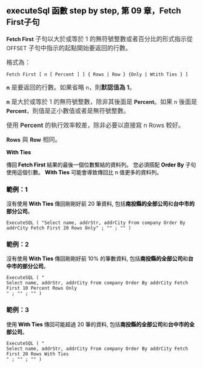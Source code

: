 <h2 style="text-align: start;"><span style="color: rgb(0, 0, 0);">executeSql 函數 step by step, 第 09 章，</span>Fetch First子句</h2><p><strong>Fetch First</strong><span style="color: rgb(51, 51, 51); background-color: rgb(250, 250, 250); font-size: 16px;"> 子句以大於或等於 1 的無符號整數或者百分比的形式指示從 </span>OFFSET<span style="color: rgb(51, 51, 51); background-color: rgb(250, 250, 250); font-size: 16px;"> 子句中指示的起點開始要返回的行數。</span></p><p><span style="color: rgb(51, 51, 51); background-color: rgb(250, 250, 250); font-size: 16px;">格式為：</span></p><pre><code >Fetch First [ n [ Percent ] ] { Rows | Row } {Only | Wtith Ties } ]</code></pre><p><strong>n</strong><span style="color: rgb(51, 51, 51); background-color: rgb(250, 250, 250); font-size: 16px;"> 是要返回的行數。如果省略 </span>n<span style="color: rgb(51, 51, 51); background-color: rgb(250, 250, 250); font-size: 16px;">，則</span><span style="color: rgb(51, 51, 51); background-color: rgb(250, 250, 250); font-size: 16px;"><strong>默認值為 1</strong></span><span style="color: rgb(51, 51, 51); background-color: rgb(250, 250, 250); font-size: 16px;">。</span></p><p><strong>n</strong><span style="color: rgb(51, 51, 51); background-color: rgb(250, 250, 250); font-size: 16px;"> 是大於或等於 1 的無符號整數，除非其後面是 </span><strong>Percent</strong><span style="color: rgb(51, 51, 51); background-color: rgb(250, 250, 250); font-size: 16px;">。如果 </span>n<span style="color: rgb(51, 51, 51); background-color: rgb(250, 250, 250); font-size: 16px;"> 後面是 </span><strong>Percent</strong><span style="color: rgb(51, 51, 51); background-color: rgb(250, 250, 250); font-size: 16px;">，則值是正小數值或者是無符號整數。</span></p><p><span style="color: rgb(51, 51, 51); background-color: rgb(250, 250, 250); font-size: 16px;">使用 </span><span style="color: rgb(51, 51, 51); background-color: rgb(250, 250, 250); font-size: 16px;"><strong>Percent</strong></span><span style="color: rgb(51, 51, 51); background-color: rgb(250, 250, 250); font-size: 16px;"> 的執行效率較差，除非必要以直接寫 n Rows 較好。</span></p><p><strong>Rows</strong><span style="color: rgb(51, 51, 51); background-color: rgb(250, 250, 250); font-size: 16px;"> 與 </span><strong>Row</strong><span style="color: rgb(51, 51, 51); background-color: rgb(250, 250, 250); font-size: 16px;"> 相同。</span></p><p><span style="color: rgb(0, 0, 0);"><strong>With Ties</strong></span></p><p><span style="color: rgb(0, 0, 0);">傳回</span><span style="color: rgb(0, 0, 0);"><strong> Fetch First </strong></span><span style="color: rgb(0, 0, 0);">結果的最後一個位數繫結的資料列。 您必須搭配 </span><span style="color: rgb(0, 0, 0);"><strong>Order By</strong></span><span style="color: rgb(0, 0, 0);"> 子句使用這個引數。 </span><span style="color: rgb(0, 0, 0);"><strong>With Ties</strong></span><span style="color: rgb(0, 0, 0);"> 可能會導致傳回比 n 值更多的資料列。</span></p><h3><span style="color: rgb(0, 0, 0);">範例：1</span></h3><p><span style="color: rgb(0, 0, 0);">沒有使用</span><span style="color: rgb(0, 0, 0);"><strong> With Ties </strong></span><span style="color: rgb(0, 0, 0);">傳回剛剛好前 20 筆資料, 包括</span><span style="color: rgb(0, 0, 0);"><strong>南投縣的全部公司</strong></span><span style="color: rgb(0, 0, 0);">和</span><span style="color: rgb(0, 0, 0);"><strong>台中市的部分公司</strong></span><span style="color: rgb(0, 0, 0);">。</span></p><pre><code >ExecuteSQL ( "Select name, addrStr, addrCity From company Order By addrCity Fetch First 20 Rows Only" ; "" ; "" )</code></pre><h3>範例：2</h3><p><span style="color: rgb(0, 0, 0);">沒有使用</span><span style="color: rgb(0, 0, 0);"><strong> With Ties </strong></span><span style="color: rgb(0, 0, 0);">傳回剛剛好前 10% 的筆數資料, 包括</span><span style="color: rgb(0, 0, 0);"><strong>南投縣的全部公司</strong></span><span style="color: rgb(0, 0, 0);">和</span><span style="color: rgb(0, 0, 0);"><strong>台中市的部分公司</strong></span><span style="color: rgb(0, 0, 0);">。</span></p><pre><code >ExecuteSQL ( "
Select name, addrStr, addrCity From company Order By addrCity Fetch First 10 Percent Rows Only
" ; "" ; "" )</code></pre><h3>範例：3</h3><p><span style="color: rgb(0, 0, 0);">使用</span><span style="color: rgb(0, 0, 0);"><strong> With Ties </strong></span><span style="color: rgb(0, 0, 0);">傳回可能超過 20 筆的資料, 包括</span><span style="color: rgb(0, 0, 0);"><strong>南投縣的全部公司</strong></span><span style="color: rgb(0, 0, 0);">和</span><span style="color: rgb(0, 0, 0);"><strong>台中市的全部公司</strong></span><span style="color: rgb(0, 0, 0);">。</span></p><pre><code >ExecuteSQL ( "
Select name, addrStr, addrCity From company Order By addrCity Fetch First 20 Rows With Ties
" ; "" ; "" )</code></pre><p><br></p>